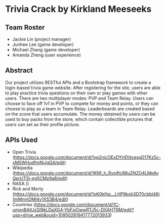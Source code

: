 # Trivia Crack by Kirkland Meeseeks
  
## Team Roster
- Jackie Lin (project manager)  
- Junhee Lee (game developer)
- Michael Zhang (game developer)
- Amanda Zheng (user experience) 

## Abstract 
Our project utilizes RESTful APIs and a Bootstrap framework to create a login-based trivia game website. After registering for the site, users are able to play practice trivia questions on their own or play games with other users. There are two multiplayer modes: PVP and Team Relay. Users can choose to face off 1v1 in PVP to compete for money and points, or they can choose to play as a team in Team Relay. Leaderboards are created based on the score that users accumulate. The money obtained by users can be used to buy packs from the store, which contain collectible pictures that users can set as their profile picture.

## APIs Used
- Open Trivia (https://docs.google.com/document/d/1yp2nicOExDYlrEfdvqspD17Kz5c-xMSWHudfmNjJgQ4/edit)
- Wikipedia (https://docs.google.com/document/d/1KNf_h_Rysiftc88uZNZO4LMpAyQprUTSj-eg5CMz9a8/edit)
- NASA ()
- Rick and Morty (https://docs.google.com/document/d/1oK0klhp__LHP9kxb3D70cbbI46i1mMnmDMI4y1XS3B4/edit)
- Countries (https://docs.google.com/document/d/1C-umxnBAIUzQI9kLDaXG4-YbFsiOwwRTJ5c-DXAHTRM/edit?usp=drive_web&ouid=109502819417772013933)
